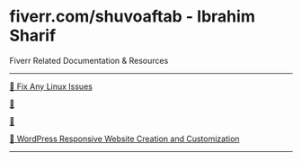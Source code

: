 # fiverr.com/shuvoaftab - Ibrahim Sharif
Fiverr Related Documentation &amp; Resources

<hr>
    <p>
        <a href="https://github.com/shuvoaftab/fiverr/blob/main/services/any-linux-server-issues.md/">🌱 Fix Any Linux Issues</a>
    </p>
    <p>
        <a href="https://github.com/shuvoaftab/fiverr/">🌱 </a>
    </p>
    <p>
        <a href="https://github.com/shuvoaftab/fiverr/">🌱 </a>
    </p>
    <p>
        <a href="https://github.com/shuvoaftab/fiverr/blob/main/services/wordpress-responsive-website-creation-and-customization.md/">🌱 WordPress Responsive Website Creation and Customization
        </a>
    </p>
<hr>